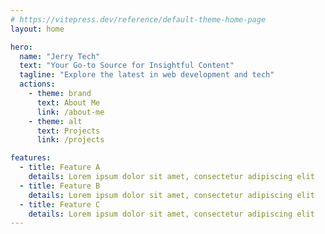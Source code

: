 ```yaml
---
# https://vitepress.dev/reference/default-theme-home-page
layout: home

hero:
  name: "Jerry Tech"
  text: "Your Go-to Source for Insightful Content"
  tagline: "Explore the latest in web development and tech"
  actions:
    - theme: brand
      text: About Me
      link: /about-me
    - theme: alt
      text: Projects
      link: /projects

features:
  - title: Feature A
    details: Lorem ipsum dolor sit amet, consectetur adipiscing elit
  - title: Feature B
    details: Lorem ipsum dolor sit amet, consectetur adipiscing elit
  - title: Feature C
    details: Lorem ipsum dolor sit amet, consectetur adipiscing elit
---
```

